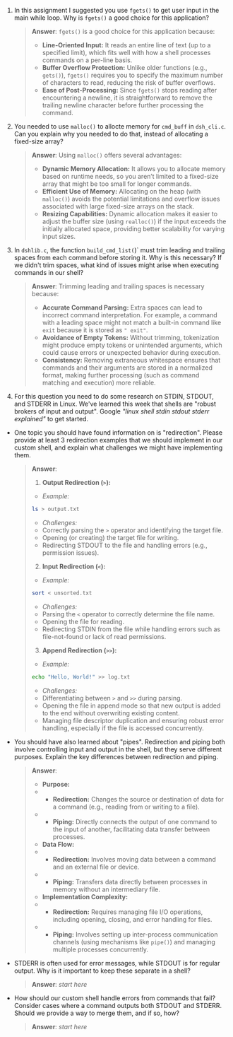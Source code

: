 1. In this assignment I suggested you use `fgets()` to get user input in the main while loop. Why is `fgets()` a good choice for this application?

    > **Answer**: `fgets()` is a good choice for this application because:
    > - **Line-Oriented Input:** It reads an entire line of text (up to a specified limit), which fits well with how a shell processes commands on a per-line basis.
    > - **Buffer Overflow Protection:** Unlike older functions (e.g., `gets()`), `fgets()` requires you to specify the maximum number of characters to read, reducing the risk of buffer overflows.
    > - **Ease of Post-Processing:** Since `fgets()` stops reading after encountering a newline, it is straightforward to remove the trailing newline character before further processing the command.


2. You needed to use `malloc()` to allocte memory for `cmd_buff` in `dsh_cli.c`. Can you explain why you needed to do that, instead of allocating a fixed-size array?

    > **Answer**: Using `malloc()` offers several advantages:
    > - **Dynamic Memory Allocation:** It allows you to allocate memory based on runtime needs, so you aren’t limited to a fixed-size array that might be too small for longer commands.
    > - **Efficient Use of Memory:** Allocating on the heap (with `malloc()`) avoids the potential limitations and overflow issues associated with large fixed-size arrays on the stack.
    > - **Resizing Capabilities:** Dynamic allocation makes it easier to adjust the buffer size (using `realloc()`) if the input exceeds the initially allocated space, providing better scalability for varying input sizes.



3. In `dshlib.c`, the function `build_cmd_list(`)` must trim leading and trailing spaces from each command before storing it. Why is this necessary? If we didn't trim spaces, what kind of issues might arise when executing commands in our shell?

    > **Answer**: Trimming leading and trailing spaces is necessary because:
    > - **Accurate Command Parsing:** Extra spaces can lead to incorrect command interpretation. For example, a command with a leading space might not match a built-in command like `exit` because it is stored as `" exit"`.
    > - **Avoidance of Empty Tokens:** Without trimming, tokenization might produce empty tokens or unintended arguments, which could cause errors or unexpected behavior during execution.
    > - **Consistency:** Removing extraneous whitespace ensures that commands and their arguments are stored in a normalized format, making further processing (such as command matching and execution) more reliable.


4. For this question you need to do some research on STDIN, STDOUT, and STDERR in Linux. We've learned this week that shells are "robust brokers of input and output". Google _"linux shell stdin stdout stderr explained"_ to get started.

- One topic you should have found information on is "redirection". Please provide at least 3 redirection examples that we should implement in our custom shell, and explain what challenges we might have implementing them.

    > **Answer**:
    > 1. **Output Redirection (`>`):**
    > - *Example:*
    > ```bash
    > ls > output.txt
    >  ```
    > - *Challenges:*
    > - Correctly parsing the `>` operator and identifying the target file.
    > - Opening (or creating) the target file for writing.
    > - Redirecting STDOUT to the file and handling errors (e.g., permission issues).
    > 2. **Input Redirection (`<`):**
    > - *Example:*
    > ```bash
    > sort < unsorted.txt
    > ```
    > - *Challenges:*
    > - Parsing the `<` operator to correctly determine the file name.
    > - Opening the file for reading.
    > - Redirecting STDIN from the file while handling errors such as file-not-found or lack of read permissions.
    > 3. **Append Redirection (`>>`):**
    > - *Example:*
    > ```bash
    > echo "Hello, World!" >> log.txt
    > ```
    > - *Challenges:*
    > - Differentiating between `>` and `>>` during parsing.
    > - Opening the file in append mode so that new output is added to the end without overwriting existing content.
    > - Managing file descriptor duplication and ensuring robust error handling, especially if the file is accessed concurrently.


- You should have also learned about "pipes". Redirection and piping both involve controlling input and output in the shell, but they serve different purposes. Explain the key differences between redirection and piping.

    > **Answer**:
    > - **Purpose:**
    > - - **Redirection:** Changes the source or destination of data for a command (e.g., reading from or writing to a file).
    > - - **Piping:** Directly connects the output of one command to the input of another, facilitating data transfer between processes.
    > - **Data Flow:**
    > - - **Redirection:** Involves moving data between a command and an external file or device.
    > - - **Piping:** Transfers data directly between processes in memory without an intermediary file.
    > - **Implementation Complexity:**
    > - - **Redirection:** Requires managing file I/O operations, including opening, closing, and error handling for files.
    > - - **Piping:** Involves setting up inter-process communication channels (using mechanisms like `pipe()`) and managing multiple processes concurrently.


- STDERR is often used for error messages, while STDOUT is for regular output. Why is it important to keep these separate in a shell?

    > **Answer**:  _start here_

- How should our custom shell handle errors from commands that fail? Consider cases where a command outputs both STDOUT and STDERR. Should we provide a way to merge them, and if so, how?

    > **Answer**:  _start here_
